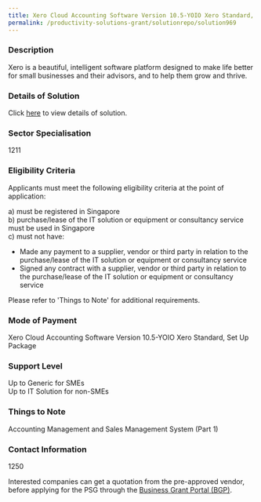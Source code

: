 ```yaml
---
title: Xero Cloud Accounting Software Version 10.5-YOIO Xero Standard, Set Up Package
permalink: /productivity-solutions-grant/solutionrepo/solution969
---
```


### Description

Xero is a beautiful, intelligent software platform designed to make life better for small businesses and their advisors, and to help them grow and thrive.

### Details of Solution

Click <a href='YOIO PTE LTD' target='_blank' rel='noopener'>here</a> to view details of solution.

### Sector Specialisation

 1211 

### Eligibility Criteria

Applicants must meet the following eligibility criteria at the point of application:

a) must be registered in Singapore <br>
b) purchase/lease of the IT solution or equipment or consultancy service must be used in Singapore <br>
c) must not have:
- Made any payment to a supplier, vendor or third party in relation to the purchase/lease of the IT solution or equipment or consultancy service
- Signed any contract with a supplier, vendor or third party in relation to the purchase/lease of the IT solution or equipment or consultancy service

Please refer to 'Things to Note' for additional requirements.

### Mode of Payment
Xero Cloud Accounting Software Version 10.5-YOIO Xero Standard, Set Up Package

### Support Level
Up to Generic for SMEs <br>
Up to IT Solution for non-SMEs

### Things to Note
Accounting Management and Sales Management System (Part 1)

### Contact Information
1250

Interested companies can get a quotation from the pre-approved vendor, before applying for the PSG through the <a target='_blank' rel='noopener' href='https://www.businessgrants.gov.sg/'>Business Grant Portal (BGP)</a>.
